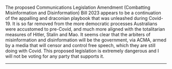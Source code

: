 The proposed Communications Legislation Amendment (Combatting Misinformation and
Disinformation) Bill 2023 appears to be a continuation of the appalling and draconian playbook that
was unleashed during Covid-19. It is so far removed from the more democratic processes
Australians were accustomed to pre-Covid, and much more aligned with the totalitarian measures of
Hitler, Stalin and Mao. It seems clear that the arbiters of misinformation and disinformation will be
the government, via ACMA, armed by a media that will censor and control free speech, which they
are still doing with Covid. This proposed legislation is extremely dangerous and I will not be voting
for any party that supports it.


-----

